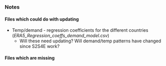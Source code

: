 ### Notes ###

#### Files which could do with updating ####

* Temp/demand - regression coefficients for the different countries (*ERA5_Regression_coeffs_demand_model.csv*)
    * Will these need updating? Will demand/temp patterns have changed since S2S4E work?

#### Files which are missing ####